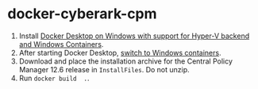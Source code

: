 # docker-cyberark-cpm

1. Install [Docker Desktop on Windows with support for Hyper-V backend and Windows Containers](https://docs.docker.com/desktop/install/windows-install/#hyper-v-backend-and-windows-containers).
1. After starting Docker Desktop, [switch to Windows containers](https://docs.docker.com/desktop/faqs/windowsfaqs/#how-do-i-switch-between-windows-and-linux-containers).
1. Download and place the installation archive for the Central Policy Manager 12.6 release in `InstallFiles`. Do not unzip.
1. Run `docker build  .`.
